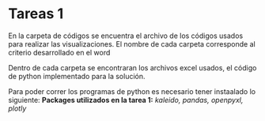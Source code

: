 # Tareas 1

En la carpeta de códigos se encuentra el archivo de los códigos usados para realizar las visualizaciones. El nombre de cada carpeta corresponde al criterio desarrollado en el word

Dentro de cada carpeta se encontraran los archivos excel usados, el código de python implementado para la solución.

Para poder correr los programas de python es necesario tener instaalado lo siguiente:
**Packages utilizados en la tarea 1:** *kaleido, pandas, openpyxl, plotly*
